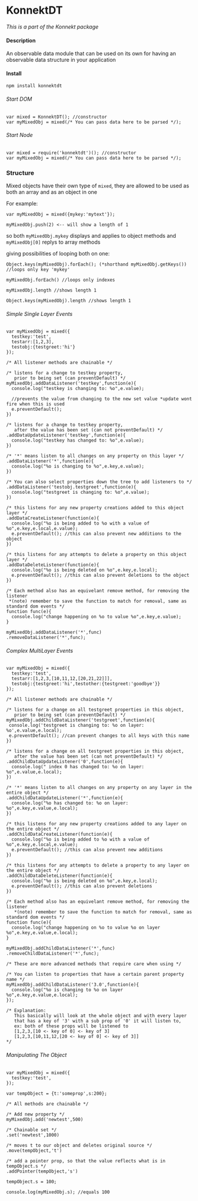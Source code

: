 # KonnektDT
*This is a part of the Konnekt package*

#### Description
An observable data module that can be used on its own for having an observable data structure in your application

#### Install

`npm install konnektdt`

###### Start DOM
    var mixed = KonnektDT(); //constructor
    var myMixedObj = mixed(/* You can pass data here to be parsed */);

###### Start Node
    var mixed = require('konnektdt')(); //constructor
    var myMixedObj = mixed(/* You can pass data here to be parsed */);

### Structure
Mixed objects have their own type of `mixed`, they are allowed to be used as both an array and as an object in one

For example:

    var myMixedObj = mixed({mykey:'mytext'});

    myMixedObj.push(2) <-- will show a length of 1

so both `myMixedObj.mykey` displays and applies to object methods and `myMixedObj[0]` replys to array methods

giving possibilities of looping both on one:

    Object.keys(myMixedObj).forEach(); (*shorthand myMixedObj.getKeys()) //loops only key 'mykey'

    myMixedObj.forEach() //loops only indexes

    myMixedObj.length //shows length 1

    Object.keys(myMixedObj).length //shows length 1

###### Simple Single Layer Events

    var myMixedObj = mixed({
      testkey:'test',
      testarr:[1,2,3],
      testobj:{testgreet:'hi'}
    });

    /* All listener methods are chainable */

    /* listens for a change to testkey property, 
       prior to being set (can preventDefault) */
    myMixedObj.addDataListener('testkey',function(e){ 
      console.log("testkey is changing to: %o",e.value);
      
      //prevents the value from changing to the new set value *update wont fire when this is used
      e.preventDefault();
    })

    /* listens for a change to testkey property, 
       after the value has been set (can not preventDefault) */
    .addDataUpdateListener('testkey',function(e){
      console.log("testkey has changed to: %o",e.value);
    })

    /* '*' means listen to all changes on any property on this layer */
    .addDataListener('*',function(e){
      console.log("%o is changing to %o",e.key,e.value);
    })

    /* You can also select properties down the tree to add listeners to */
    .addDataListener('testobj.testgreet',function(e){
      console.log("testgreet is changing to: %o",e.value);
    })

    /* this listens for any new property creations added to this object layer */
    .addDataCreateListener(function(e){
      console.log("%o is being added to %o with a value of %o",e.key,e.local,e.value);
      e.preventDefault(); //this can also prevent new additions to the object
    })

    /* this listens for any attempts to delete a property on this object layer */
    .addDataDeleteListener(function(e){
      console.log("%o is being deleted on %o",e.key,e.local);
      e.preventDefault(); //this can also prevent deletions to the object
    })

    /* Each method also has an equivelant remove method, for removing the listener 
     *(note) remember to save the function to match for removal, same as standard dom events */
    function func(e){
      console.log("change happening on %o to value %o",e.key,e.value);
    }

    myMixedObj.addDataListener('*',func)
    .removeDataListener('*',func);

###### Complex MultiLayer Events

    var myMixedObj = mixed({
      testkey:'test',
      testarr:[1,2,3,[10,11,12,[20,21,22]]],
      testobj:{testgreet:'hi',testother:{testgreet:'goodbye'}}
    });

    /* All listener methods are chainable */

    /* listens for a change on all testgreet properties in this object, 
       prior to being set (can preventDefault) */
    myMixedObj.addChildDataListener('testgreet',function(e){
     console.log('testgreet is changing to: %o on layer: %o',e.value,e.local);
     e.preventDefault(); //can prevent changes to all keys with this name
    })

    /* listens for a change on all testgreet properties in this object, 
       after the value has been set (can not preventDefault) */
    .addChildDataUpdateListener('0',function(e){
      console.log(" index 0 has changed to: %o on layer: %o",e.value,e.local);
    })

    /* '*' means listen to all changes on any property on any layer in the entire object */
    .addChildDataUpdateListener('*',function(e){
      console.log("%o has changed to: %o on layer: %o",e.key,e.value,e.local);
    })

    /* this listens for any new property creations added to any layer on the entire object */
    .addChildDataCreateListener(function(e){
      console.log("%o is being added to %o with a value of %o",e.key,e.local,e.value);
      e.preventDefault(); //this can also prevent new additions
    })

    /* this listens for any attempts to delete a property to any layer on the entire object */
    .addChildDataDeleteListener(function(e){
      console.log("%o is being deleted on %o",e.key,e.local);
      e.preventDefault(); //this can also prevent deletions
    })

    /* Each method also has an equivelant remove method, for removing the listener 
       *(note) remember to save the function to match for removal, same as standard dom events */
    function func(e){
      console.log("change happening on %o to value %o on layer %o",e.key,e.value,e.local);
    }

    myMixedObj.addChildDataListener('*',func)
    .removeChildDataListener('*',func);

    /* These are more advanced methods that require care when using */

    /* You can listen to properties that have a certain parent property name */
    myMixedObj.addChildDataListener('3.0',function(e){
      console.log("%o is changing to %o on layer %o",e.key,e.value,e.local);
    });

    /* Explanation: 
       This basically will look at the whole object and with every layer 
       that has a key of '3' with a sub prop of '0' it will listen to,
       ex: both of these props will be listened to
       [1,2,3,[10 <- key of 0] <- key of 3]
       [1,2,3,[10,11,12,[20 <- key of 0] <- key of 3]]
    */
    
###### Manipulating The Object

    var myMixedObj = mixed({
      testkey:'test',
    });
    
    var tempObject = {t:'someprop',s:200};
    
    /* All methods are chainable */
    
    /* Add new property */
    myMixedObj.add('newtest',500)
    
    /* Chainable set */
    .set('newtest',1000)
    
    /* moves t to our object and deletes original source */
    .move(tempObject,'t')
    
    /* add a pointer prop, so that the value reflects what is in tempObject.s */
    .addPointer(tempObject,'s')
    
    tempObject.s = 100;
    
    console.log(myMixedObj.s); //equals 100
